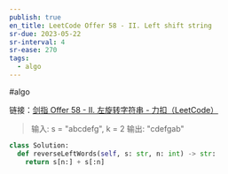 ```yaml
---
publish: true
en_title: LeetCode Offer 58 - II. Left shift string
sr-due: 2023-05-22
sr-interval: 4
sr-ease: 270
tags:
  - algo
---
```



#algo

链接：[剑指 Offer 58 - II. 左旋转字符串 - 力扣（LeetCode）](https://leetcode.cn/problems/zuo-xuan-zhuan-zi-fu-chuan-lcof/)

> 输入: s = "abcdefg", k = 2
> 输出: "cdefgab"

```python
class Solution:
  def reverseLeftWords(self, s: str, n: int) -> str:
    return s[n:] + s[:n]
```